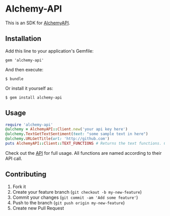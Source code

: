 # Alchemy-API

This is an SDK for [AlchemyAPI](http://www.alchemyapi.com/api/).

## Installation

Add this line to your application's Gemfile:

    gem 'alchemy-api'

And then execute:

    $ bundle

Or install it yourself as:

    $ gem install alchemy-api

## Usage

```ruby
require 'alchemy-api'
@alchemy = AlchemyAPI::Client.new('your api key here')
@alchemy.TextGetTextSentiment(text: "some sample text in here")
@alchemy.URLGetTitle(url: 'http://github.com')
puts AlchemyAPI::Client::TEXT_FUNCTIONS # Returns the text functions. Can also use HTML_FUNCTIONS and URL_FUNCTIONS
```

Check out the [API](http://www.alchemyapi.com/api/) for full usage. All
functions are named according to their API call.

## Contributing

1. Fork it
2. Create your feature branch (`git checkout -b my-new-feature`)
3. Commit your changes (`git commit -am 'Add some feature'`)
4. Push to the branch (`git push origin my-new-feature`)
5. Create new Pull Request
